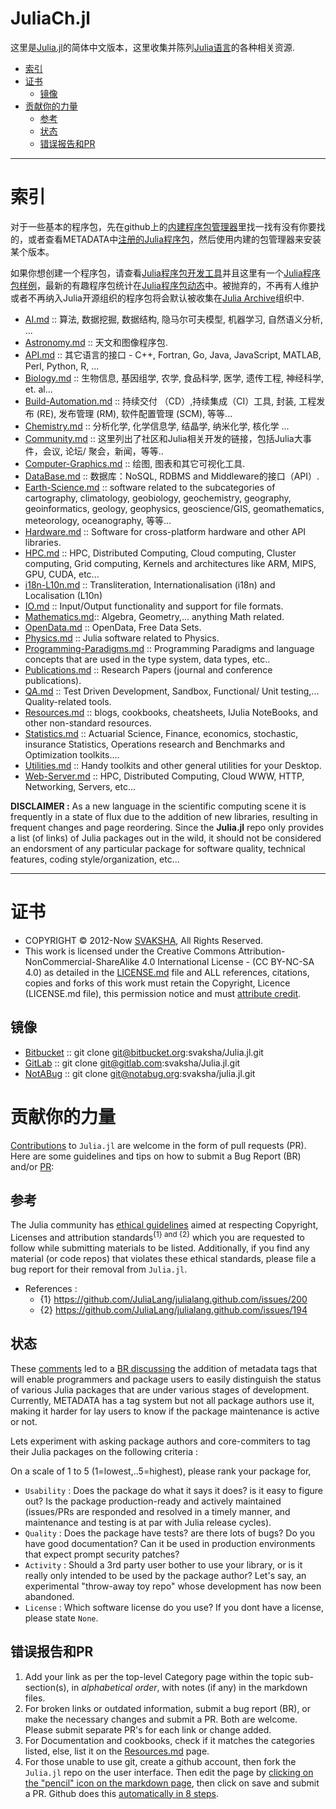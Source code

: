# JuliaCh.jl

这里是[Julia.jl](http://svaksha.github.io/Julia.jl)的简体中文版本，这里收集并陈列[Julia语言](https://github.com/JuliaLang)的各种相关资源.

+ [索引](#索引)
+ [证书](#证书)
   + [镜像](#镜像)
+ [贡献你的力量](#贡献你的力量)
   + [参考](#参考)
   + [状态](#状态)
   + [错误报告和PR](#错误报告和PR)

----

# 索引

对于一些基本的程序包，先在github上的[内建程序包管理器](https://github.com/JuliaLang/METADATA.jl)里找一找有没有你要找的，或者查看METADATA中[注册的Julia程序包](http://pkg.julialang.org/)，然后使用内建的包管理器来安装某个版本。

如果你想创建一个程序包，请查看[Julia程序包开发工具](https://github.com/JuliaLang/PkgDev.jl)并且这里有一个[Julia程序包样例](https://github.com/JuliaLang/PkgDev.jl)，最新的有趣程序包统计在[Julia程序包动态](http://pkg.julialang.org/pulse.html)中。被抛弃的，不再有人维护或者不再纳入Julia开源组织的程序包将会默认被收集在[Julia Archive](https://github.com/JuliaArchive)组织中.


+ [AI.md](https://github.com/svaksha/Julia.jl/blob/master/AI.md) :: 算法, 数据挖掘, 数据结构, 隐马尔可夫模型, 机器学习, 自然语义分析, ...
+ [Astronomy.md](https://github.com/svaksha/Julia.jl/blob/master/Astronomy.md) :: 天文和图像程序包.
+ [API.md](https://github.com/svaksha/Julia.jl/blob/master/API.md) :: 其它语言的接口 - C++, Fortran, Go, Java, JavaScript, MATLAB, Perl, Python, R, ...
+ [Biology.md](https://github.com/svaksha/Julia.jl/blob/master/Biology.md) :: 生物信息, 基因组学, 农学, 食品科学, 医学, 遗传工程, 神经科学, et. al...
+ [Build-Automation.md](https://github.com/svaksha/Julia.jl/blob/master/Build-Automation.md) :: 持续交付 （CD）,持续集成（CI）工具, 封装, 工程发布 (RE), 发布管理 (RM), 软件配置管理 (SCM), 等等...
+ [Chemistry.md](https://github.com/svaksha/Julia.jl/blob/master/Chemistry.md) :: 分析化学, 化学信息学, 结晶学, 纳米化学, 核化学 ...
+ [Community.md](https://github.com/svaksha/Julia.jl/blob/master/Community.md) :: 这里列出了社区和Julia相关开发的链接，包括Julia大事件，会议, 论坛/ 聚会，新闻，等等..
+ [Computer-Graphics.md](https://github.com/svaksha/Julia.jl/blob/master/Computer-Graphics.md) :: 绘图, 图表和其它可视化工具.
+ [DataBase.md](https://github.com/svaksha/Julia.jl/blob/master/DataBase.md) :: 数据库：NoSQL, RDBMS and Middleware的接口（API）.
+ [Earth-Science.md](https://github.com/svaksha/Julia.jl/blob/master/Earth-Science.md) :: software related to the subcategories of cartography, climatology, geobiology, geochemistry, geography, geoinformatics, geology‎, geophysics‎, geoscience/GIS, geomathematics, meteorology, oceanography, 等等...
+ [Hardware.md](https://github.com/svaksha/Julia.jl/blob/master/Hardware.md) :: Software for cross-platform hardware and other API libraries.
+ [HPC.md](https://github.com/svaksha/Julia.jl/blob/master/HPC.md) :: HPC, Distributed Computing, Cloud computing, Cluster computing, Grid computing, Kernels and architectures like ARM, MIPS, GPU, CUDA, etc...
+ [i18n-L10n.md](https://github.com/svaksha/Julia.jl/blob/master/i18n-L10n.md) :: Transliteration, Internationalisation (i18n) and Localisation (L10n)
+ [IO.md](IO.md) :: Input/Output functionality and support for file formats.
+ [Mathematics.md](Mathematics.md):: Algebra, Geometry,... anything Math related.
+ [OpenData.md](https://github.com/svaksha/Julia.jl/blob/master/OpenData.md) :: OpenData, Free Data Sets.
+ [Physics.md](https://github.com/svaksha/Julia.jl/blob/master/Physics.md) :: Julia software related to Physics.
+ [Programming-Paradigms.md](https://github.com/svaksha/Julia.jl/blob/master/Programming-Paradigms.md) :: Programming Paradigms and language concepts that are used in the type system, data types, etc..
+ [Publications.md](https://github.com/svaksha/Julia.jl/blob/master/Publications.md) :: Research Papers (journal and conference publications).
+ [QA.md](https://github.com/svaksha/Julia.jl/blob/master/QA.md) :: Test Driven Development, Sandbox, Functional/ Unit testing,... Quality-related tools.
+ [Resources.md](https://github.com/svaksha/Julia.jl/blob/master/Resources.md) :: blogs, cookbooks, cheatsheets, IJulia NoteBooks, and other non-standard resources.
+ [Statistics.md](https://github.com/svaksha/Julia.jl/blob/master/Statistics.md) :: Actuarial Science, Finance, economics, stochastic, insurance Statistics, Operations research and Benchmarks and Optimization toolkits....
+ [Utilities.md](https://github.com/svaksha/Julia.jl/blob/master/Utilities.md) :: Handy toolkits and other general utilities for your Desktop.
+ [Web-Server.md](https://github.com/svaksha/Julia.jl/blob/master/Web-Server.md) :: HPC, Distributed Computing, Cloud WWW, HTTP, Networking, Servers, etc...


**DISCLAIMER :** As a new language in the scientific computing scene it is frequently in a state of flux due to the addition of new libraries, resulting in frequent changes and page reordering. Since the **Julia.jl** repo only provides a list (of links) of Julia packages out in the wild, it should not be considered an endorsment of any particular package for software quality, technical features, coding style/organization, etc...

----

# 证书
+ COPYRIGHT © 2012-Now [SVAKSHA](http://svaksha.com/pages/Bio), All Rights Reserved.
+ This work is licensed under the Creative Commons Attribution-NonCommercial-ShareAlike 4.0 International License - (CC BY-NC-SA 4.0) as detailed in the [LICENSE.md](https://github.com/svaksha/Julia.jl/blob/master/LICENSE.md) file and ALL references, citations, copies and forks of this work must retain the Copyright, Licence (LICENSE.md file), this permission notice and must [attribute credit](https://en.wikipedia.org/wiki/Creative_Commons_license#Attribution).

## 镜像
+ [Bitbucket](https://bitbucket.org/svaksha/Julia.jl) :: git clone git@bitbucket.org:svaksha/Julia.jl.git
+ [GitLab](https://gitlab.com/svaksha/Julia.jl) :: git clone git@gitlab.com:svaksha/Julia.jl.git
+ [NotABug](https://notabug.org/svaksha/julia.jl) :: git clone git@notabug.org:svaksha/julia.jl.git


# 贡献你的力量
[Contributions](https://github.com/svaksha/Julia.jl/graphs/contributors) to `Julia.jl` are welcome in the form of pull requests (PR). Here are some guidelines and tips on how to submit a Bug Report (BR) and/or [PR](https://github.com/svaksha/Julia.jl/pulls):

## 参考
The Julia community has [ethical guidelines](http://julialang.org/community/standards/) aimed at respecting Copyright, Licenses and attribution standards<sup>{1} and {2}</sup> which you are requested to follow while submitting materials to be listed. Additionally, if you find any material (or code repos) that violates these ethical standards, please file a bug report for their removal from `Julia.jl`.
+ References :
   + {1} https://github.com/JuliaLang/julialang.github.com/issues/200
   + {2} https://github.com/JuliaLang/julialang.github.com/issues/194


## 状态
These [comments](https://github.com/svaksha/Julia.jl/commit/a884fe9e921d57b87d85e970c2f57b8f21025641#commitcomment-15802037) led to a [BR discussing](https://github.com/svaksha/Julia.jl/issues/55) the addition of metadata tags that will enable programmers and package users to easily distinguish the status of various Julia packages that are under various stages of development. Currently, METADATA has a tag system but not all package authors use it, making it harder for lay users to know if the package maintenance is active or not. 

Lets experiment with asking package authors and core-commiters to tag their Julia packages on the following criteria : 

On a scale of 1 to 5 (1=lowest,..5=highest), please rank your package for,

+ `Usability` : Does the package do what it says it does? is it easy to figure out? Is the package production-ready and actively maintained (issues/PRs are responded and resolved in a timely manner, and maintenance and testing is at par with Julia release cycles).
+ `Quality` : Does the package have tests? are there lots of bugs? Do you have good documentation? Can it be used in production environments that expect prompt security patches?
+ `Activity` : Should a 3rd party user bother to use your library, or is it really only intended to be used by the package author? Let's say, an experimental "throw-away toy repo" whose development has now been abandoned.
+ `License` : Which software license do you use? If you dont have a license, please state `None`. 

## 错误报告和PR
1. Add your link as per the top-level Category page within the topic sub-section(s), in _alphabetical order_, with notes (if any) in the markdown files.
2. For broken links or outdated information, submit a bug report (BR), or make the necessary changes and submit a PR. Both are welcome. Please submit separate PR's for each link or change added.
3. For Documentation and cookbooks, check if it matches the categories listed, else, list it on the [Resources.md](https://github.com/svaksha/Julia.jl/blob/master/Resources.md) page.
4. For those unable to use git, create a github account, then fork the `Julia.jl` repo on the user interface. Then edit the page by [clicking on the "pencil" icon on the markdown page](https://help.github.com/articles/editing-files-in-your-repository), then click on save and submit a PR. Github does this [automatically in 8 steps](https://help.github.com/articles/editing-files-in-another-user-s-repository).
